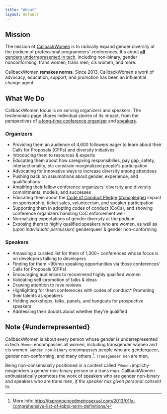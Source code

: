 ```yaml
---
title: "About"
layout: default
---
```



## Mission

The mission of [CallbackWomen](http://twitter.com/callbackwomen) is to radically expand gender diversity at the podium of professional programmers' conferences. It's about [**all** genders underrepresented in tech](#underrepresented), including non-binary, gender nonconforming, trans women, trans men, cis women, and more.


CallbackWomen **remakes norms**. Since 2013, CallbackWomen's work of advocacy, education, support, and promotion has been an influential change agent.


## What We Do

CallbackWomen focus is on serving organizers and speakers. The testimonials page shares individual stories of its impact, from the perspectives of [a long-time conference organizer](testimonials.html#jan-lehnardt-organizer) and [speakers](testimonials.html).  

### Organizers

* Providing them an audience of 4,600 followers eager to learn about their Calls for Proposals (CFPs) and diversity initiatives
* Introducing them to resources & experts
* Educating them about how caregiving responsibilies, pay gap, safety, intersectionality, etc constrain marginalized people's participation
* Advocating for innovative ways to increase diversity among attendees
* Pushing back on assumptions about gender, experience, and qualifications
* Amplifing their fellow conference organizers' diversity and diversity commitments, models, and successes
* Educating them about the [Code of Conduct Pledge](http://twitter.com/cocpledge) [(#cocpledge)](https://twitter.com/search?q=cocpledge) impact on sponsorship, ticket sales, volunteerism, and speaker participation
* Supporting them in adopting codes of conduct (CoCs), and showing conference organizers handling CoC enforcement well
* Normalizing expectations of gender diversity at the podium
* Exposing them to highly qualified speakers who are women, as well as (*upon individuals' permission*) genderqueer & gender non-conforming


### Speakers

* Amassing a curated list for them of 1,300+ conferences whose focus is on developers talking to developers
* Finding for them ~90/mo speaking opportunities via those conferences' Calls for Proposals (CFPs)
* Encouraging audiences to recommend highly qualified women 
* Validating self-promotion of talks & ideas
* Drawing attention to rave reviews
* Highlighting for them conferences with codes of conduct* Promoting their talents as speakers
* Holding workshops, talks, panels, and hangouts for prospective speakers
* Addressing their doubts about whether they're qualified



## Note {#underrepresented}

CallbackWomen is about every person whose gender is underrepresented in tech. `Women` encompasses all women, including transgender women and cis women. `Gender non-binary` encompasses people who are genderqueer, gender non-conforming, and many others [^1]. `Transgender men` are men.

Being non-consensually positioned in a context called `*Women` implictly misgenders a gender non-binary person or a trans man. CallbackWomen enthusiastically promotes the work of speakers who are gender non-binary and speakers who are trans men, *if the speaker has given personal consent to*.


[^1]: More info: http://itspronouncedmetrosexual.com/2013/01/a-comprehensive-list-of-lgbtq-term-definitions/

